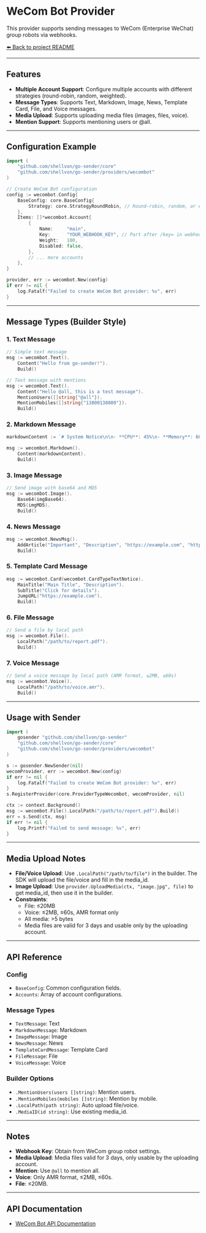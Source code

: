 # WeCom Bot Provider

This provider supports sending messages to WeCom (Enterprise WeChat) group robots via webhooks.

[⬅️ Back to project README](../../README.md)

---

## Features

- **Multiple Account Support**: Configure multiple accounts with different strategies (round-robin, random, weighted).
- **Message Types**: Supports Text, Markdown, Image, News, Template Card, File, and Voice messages.
- **Media Upload**: Supports uploading media files (images, files, voice).
- **Mention Support**: Supports mentioning users or @all.

---

## Configuration Example

```go
import (
    "github.com/shellvon/go-sender/core"
    "github.com/shellvon/go-sender/providers/wecombot"
)

// Create WeCom Bot configuration
config := wecombot.Config{
    BaseConfig: core.BaseConfig{
        Strategy: core.StrategyRoundRobin, // Round-robin, random, or weighted
    },
    Items: []*wecombot.Account{
        {
            Name:     "main",
            Key:      "YOUR_WEBHOOK_KEY", // Part after /key= in webhook URL
            Weight:   100,
            Disabled: false,
        },
        // ... more accounts
    },
}

provider, err := wecombot.New(config)
if err != nil {
    log.Fatalf("Failed to create WeCom Bot provider: %v", err)
}
```

---

## Message Types (Builder Style)

### 1. Text Message

```go
// Simple text message
msg := wecombot.Text().
    Content("Hello from go-sender!").
    Build()

// Text message with mentions
msg := wecombot.Text().
    Content("Hello @all, this is a test message").
    MentionUsers([]string{"@all"}).
    MentionMobiles([]string{"13800138000"}).
    Build()
```

### 2. Markdown Message

```go
markdownContent := `# System Notice\n\n- **CPU**: 45%\n- **Memory**: 60%\n- **Disk**: 75%\n\n> System OK\n\n[View Details](https://example.com)`

msg := wecombot.Markdown().
    Content(markdownContent).
    Build()
```

### 3. Image Message

```go
// Send image with base64 and MD5
msg := wecombot.Image().
    Base64(imgBase64).
    MD5(imgMD5).
    Build()
```

### 4. News Message

```go
msg := wecombot.NewsMsg().
    AddArticle("Important", "Description", "https://example.com", "https://example.com/image.jpg").
    Build()
```

### 5. Template Card Message

```go
msg := wecombot.Card(wecombot.CardTypeTextNotice).
    MainTitle("Main Title", "Description").
    SubTitle("Click for details").
    JumpURL("https://example.com").
    Build()
```

### 6. File Message

```go
// Send a file by local path
msg := wecombot.File().
    LocalPath("/path/to/report.pdf").
    Build()
```

### 7. Voice Message

```go
// Send a voice message by local path (AMR format, ≤2MB, ≤60s)
msg := wecombot.Voice().
    LocalPath("/path/to/voice.amr").
    Build()
```

---

## Usage with Sender

```go
import (
    gosender "github.com/shellvon/go-sender"
    "github.com/shellvon/go-sender/core"
    "github.com/shellvon/go-sender/providers/wecombot"
)

s := gosender.NewSender(nil)
wecomProvider, err := wecombot.New(config)
if err != nil {
    log.Fatalf("Failed to create WeCom Bot provider: %v", err)
}
s.RegisterProvider(core.ProviderTypeWecombot, wecomProvider, nil)

ctx := context.Background()
msg := wecombot.File().LocalPath("/path/to/report.pdf").Build()
err = s.Send(ctx, msg)
if err != nil {
    log.Printf("Failed to send message: %v", err)
}
```

---

## Media Upload Notes

- **File/Voice Upload**: Use `.LocalPath("/path/to/file")` in the builder. The SDK will upload the file/voice and fill in the media_id.
- **Image Upload**: Use `provider.UploadMedia(ctx, "image.jpg", file)` to get media_id, then use it in the builder.
- **Constraints**:
  - File: ≤20MB
  - Voice: ≤2MB, ≤60s, AMR format only
  - All media: >5 bytes
  - Media files are valid for 3 days and usable only by the uploading account.

---

## API Reference

### Config

- `BaseConfig`: Common configuration fields.
- `Accounts`: Array of account configurations.

### Message Types

- `TextMessage`: Text
- `MarkdownMessage`: Markdown
- `ImageMessage`: Image
- `NewsMessage`: News
- `TemplateCardMessage`: Template Card
- `FileMessage`: File
- `VoiceMessage`: Voice

### Builder Options

- `.MentionUsers(users []string)`: Mention users.
- `.MentionMobiles(mobiles []string)`: Mention by mobile.
- `.LocalPath(path string)`: Auto upload file/voice.
- `.MediaID(id string)`: Use existing media_id.

---

## Notes

- **Webhook Key**: Obtain from WeCom group robot settings.
- **Media Upload**: Media files valid for 3 days, only usable by the uploading account.
- **Mention**: Use `@all` to mention all.
- **Voice**: Only AMR format, ≤2MB, ≤60s.
- **File**: ≤20MB.

---

## API Documentation

- [WeCom Bot API Documentation](https://developer.work.weixin.qq.com/document/path/91770)
